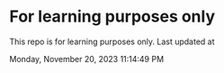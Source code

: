 # For learning purposes only
This repo is for learning purposes only.
Last updated at

Monday, November 20, 2023 11:14:49 PM

